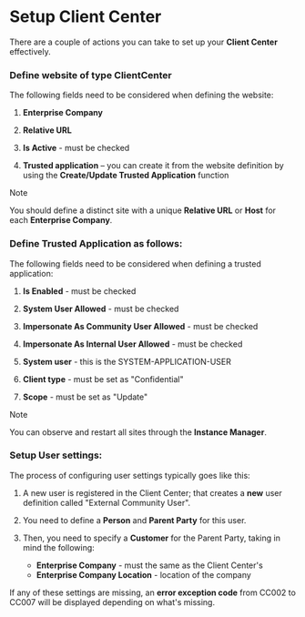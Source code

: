 # Setup Client Center  

There are a couple of actions you can take to set up your **Client Center** effectively.

### Define website of type ClientCenter 

The following fields need to be considered when defining the website:

1. **Enterprise Company**
 
2. **Relative URL**
 
3. **Is Active** - must be checked

4. **Trusted application** – you can create it from the website definition by using the **Create/Update Trusted Application** function 

> [!NOTE]
> You should define a distinct site with a unique **Relative URL** or **Host** for each **Enterprise Company**.

### Define Trusted Application as follows: 

The following fields need to be considered when defining a trusted application:

1.	**Is Enabled** - must be checked
 
2.	**System User Allowed** - must be checked
 
3.	**Impersonate As Community User Allowed** - must be checked

4.	**Impersonate As Internal User Allowed** - must be checked
  
5.	**System user** - this is the SYSTEM-APPLICATION-USER
  
6.	**Client type** - must be set as "Confidential"
  
7.	**Scope** - must be set as "Update"  
  
> [!NOTE]
> You can observe and restart all sites through the **Instance Manager**.

### Setup User settings: 

The process of configuring user settings typically goes like this:

1. A new user is registered in the Client Center; that creates a **new** user definition called "External Community User".
   
2. You need to define a **Person** and **Parent Party** for this user.
          
3. Then, you need to specify a **Customer** for the Parent Party, taking in mind the following:

   * **Enterprise Company** - must the same as the Client Center's 
   * **Enterprise Company Location** - location of the company

If any of these settings are missing, an **error exception code** from CC002 to CC007 will be displayed depending on what's missing.

